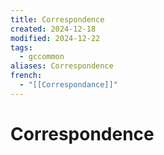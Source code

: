```yaml
---
title: Correspondence
created: 2024-12-18
modified: 2024-12-22
tags:
  - gccommon
aliases: Correspondence
french:
  - "[[Correspondance]]"
---
```

# Correspondence

